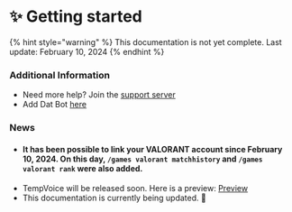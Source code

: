 # ✨ Getting started

{% hint style="warning" %}
This documentation is not yet complete. Last update: February 10, 2024
{% endhint %}

### Additional Information

* Need more help? Join the [support server](https://discord.gg/BQumAujuvk)
* Add Dat Bot [here](https://discord.com/api/oauth2/authorize?client\_id=965903240384376872\&permissions=274878295233\&scope=bot%20applications.commands)

### News

* #### It has been possible to link your VALORANT account since February 10, 2024. On this day, `/games valorant matchhistory` and `/games valorant rank` were also added.
* TempVoice will be released soon. Here is a preview: [Preview](https://i.imgur.com/ZMzxG2r.png)
* This documentation is currently being updated. 🎉
